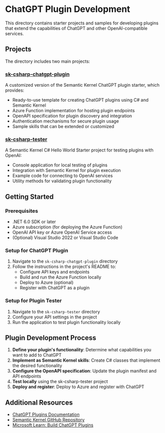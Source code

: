 # ChatGPT Plugin Development

This directory contains starter projects and samples for developing plugins that extend the capabilities of ChatGPT and other OpenAI-compatible services.

## Projects

The directory includes two main projects:

### [sk-csharp-chatgpt-plugin](sk-csharp-chatgpt-plugin/)

A customized version of the Semantic Kernel ChatGPT plugin starter, which provides:

- Ready-to-use template for creating ChatGPT plugins using C# and Semantic Kernel
- Azure Function implementation for hosting plugin endpoints
- OpenAPI specification for plugin discovery and integration
- Authentication mechanisms for secure plugin usage
- Sample skills that can be extended or customized

### [sk-csharp-tester](sk-csharp-tester/)

A Semantic Kernel C# Hello World Starter project for testing plugins with OpenAI:

- Console application for local testing of plugins
- Integration with Semantic Kernel for plugin execution
- Example code for connecting to OpenAI services
- Utility methods for validating plugin functionality

## Getting Started

### Prerequisites

- .NET 6.0 SDK or later
- Azure subscription (for deploying the Azure Function)
- OpenAI API key or Azure OpenAI Service access
- (Optional) Visual Studio 2022 or Visual Studio Code

### Setup for ChatGPT Plugin

1. Navigate to the `sk-csharp-chatgpt-plugin` directory
2. Follow the instructions in the project's README to:
   - Configure API keys and endpoints
   - Build and run the Azure Function locally
   - Deploy to Azure (optional)
   - Register with ChatGPT as a plugin

### Setup for Plugin Tester

1. Navigate to the `sk-csharp-tester` directory
2. Configure your API settings in the project
3. Run the application to test plugin functionality locally

## Plugin Development Process

1. **Define your plugin's functionality**: Determine what capabilities you want to add to ChatGPT
2. **Implement as Semantic Kernel skills**: Create C# classes that implement the desired functionality
3. **Configure the OpenAPI specification**: Update the plugin manifest and API endpoints
4. **Test locally** using the sk-csharp-tester project
5. **Deploy and register**: Deploy to Azure and register with ChatGPT

## Additional Resources

- [ChatGPT Plugins Documentation](https://platform.openai.com/docs/plugins/introduction)
- [Semantic Kernel GitHub Repository](https://github.com/microsoft/semantic-kernel)
- [Microsoft Learn: Build ChatGPT Plugins](https://learn.microsoft.com/en-us/azure/ai-services/openai/concepts/plugins)